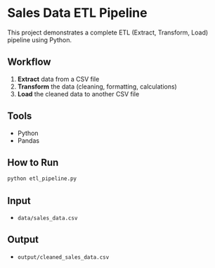 # Sales Data ETL Pipeline

This project demonstrates a complete ETL (Extract, Transform, Load) pipeline using Python.

## Workflow
1. **Extract** data from a CSV file
2. **Transform** the data (cleaning, formatting, calculations)
3. **Load** the cleaned data to another CSV file

## Tools
- Python
- Pandas

## How to Run
```bash
python etl_pipeline.py
```

## Input
- `data/sales_data.csv`

## Output
- `output/cleaned_sales_data.csv`
